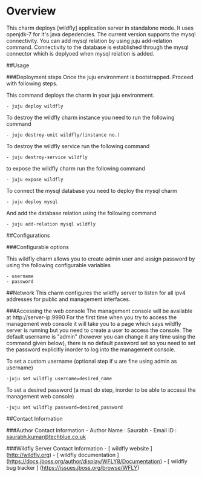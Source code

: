 # Overview

This charm deploys [wildfly] application server in standalone mode. It uses openjdk-7 for it's java depedencies. The current version supports the mysql connectivity. You can add mysql relation by using juju add-relation command. Connectivity to the database is established through the mysql connector which is deplyoed when mysql relation is added.


##Usage

###Deployment steps
Once the juju environment is bootstrapped. Proceed with following steps.

This command deploys the charm in your juju environment.

    - juju deploy wildfly

To destroy the wildfly charm instance you need to run the following command

    - juju destroy-unit wildfly/(instance no.)

To destroy the wildfly service run the following command

    - juju destroy-service wildfly

to expose the wildfly charm run the following command

    - juju expose wildfly
To connect the mysql database you need to deploy the mysql charm 

    - juju deploy mysql

And add the database relation using the following command

    - juju add-relation mysql wildfly


##Configurations

###Configurable options

This wildfly charm allows you to create admin user and assign password by using the following configurable variables

    - username
    - password

##Network
This charm configures the wildfly server to listen for all ipv4 addresses for public and management interfaces.

###Accessing the web console
The management console will be available at  http://server-ip:9990
For the first time when you try to access the management web console it will take you to a page which says wildfly server is running but you need to create a user to access the console.
The default username is "admin" (however you can change it any time using the command given below), there is no default password set so you need to set the password explicitly inorder to log into the management console.

To set a custom username (optional step if u are fine using admin as username)

    -juju set wildfly username=desired_name

To set a desired password (a must do step, inorder to be able to accessi the management web console)

    -juju set wildfly password=desired_password

##Contact Information

###Author Contact Information
    - Author Name : Saurabh
    - Email ID    : saurabh.kumar@techblue.co.uk

###Wildfly Server Contact Information
    - [ wildfly website ] (http://wildfly.org)
    - [ wildfly documentation ] (https://docs.jboss.org/author/display/WFLY8/Documentation)
    - [ wildfly bug tracker ] (https://issues.jboss.org/browse/WFLY)
